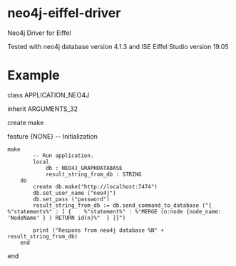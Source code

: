 # neo4j-eiffel-driver
Neo4j Driver for Eiffel

Tested with neo4j database version 4.1.3 and ISE Eiffel Studio version 19.05



# Example


class
	APPLICATION_NEO4J

inherit
	ARGUMENTS_32

create
	make

feature {NONE} -- Initialization

	make
			-- Run application.
			local
				db : NEO4J_GRAPHDATABASE
				result_string_from_db : STRING
		do
			create db.make("http://localhost:7474")
			db.set_user_name ("neo4j")
			db.set_pass ("password")
			result_string_from_db := db.send_command_to_database ("{  %"statements%" : [ {    %"statement%" : %"MERGE (n:node {node_name: 'NodeName' } ) RETURN id(n)%"  } ]}")

			print ("Respons from neo4j database %N" + result_string_from_db)
		end

end
